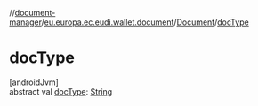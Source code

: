 //[document-manager](../../../index.md)/[eu.europa.ec.eudi.wallet.document](../index.md)/[Document](index.md)/[docType](doc-type.md)

# docType

[androidJvm]\
abstract val [docType](doc-type.md): [String](https://kotlinlang.org/api/latest/jvm/stdlib/kotlin/-string/index.html)
